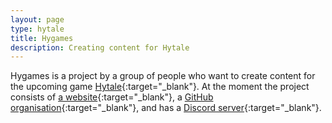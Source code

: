 ```yaml
---
layout: page
type: hytale
title: Hygames
description: Creating content for Hytale
---
```

Hygames is a project by a group of people who want to create content for the upcoming game [Hytale](https://hytale.com/){:target="_blank"}. At the moment the project consists of [a website](https://www.hygames.co){:target="_blank"}, a [GitHub organisation](https://www.hygames.co){:target="_blank"}, and has a [Discord server](http://discord.hygames.co){:target="_blank"}.